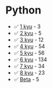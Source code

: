 # Python
* :white_check_mark: [1 kyu](/solutions/python/1%20kyu) - 3
* :white_check_mark: [2 kyu](/solutions/python/2%20kyu) - 5
* :white_check_mark: [3 kyu](/solutions/python/3%20kyu) - 12
* :white_check_mark: [4 kyu](/solutions/python/4%20kyu) - 54
* :white_check_mark: [5 kyu](/solutions/python/5%20kyu) - 56
* :white_check_mark: [6 kyu](/solutions/python/6%20kyu) - 134
* :white_check_mark: [7 kyu](/solutions/python/7%20kyu) - 34
* :white_check_mark: [8 kyu](/solutions/python/8%20kyu) - 23
* :white_check_mark: [Beta](/solutions/python/Beta) - 5